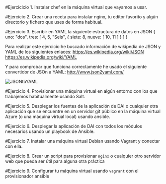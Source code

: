 #Ejercicicio 1. Instalar chef en la máquina virtual que vayamos a usar.

#Ejercicio 2. Crear una receta para instalar nginx, tu editor favorito y algún directorio y fichero que uses de forma habitual.


#Ejercicio 3. Escribir en YAML la siguiente estructura de datos en JSON { uno: "dos", tres: [ 4, 5, "Seis", { siete: 8, nueve: [ 10, 11 ] } ] }

Para realizar este ejercicio he buscado información de wikipedia de JSON y YAML de los siguientes enlaces:
https://es.wikipedia.org/wiki/JSON
https://es.wikipedia.org/wiki/YAML

Y para comprobar que funciona correctamente he usado el siguiente convertidor de JSOn a YAML:
http://www.json2yaml.com/

![JSONtoYAML](http://i393.photobucket.com/albums/pp14/pmmre/CC/Ejercicios%20Tema%202%20CC/Seleccioacuten_009_zpszh8k4pwj.png)


#Ejercicio 4. Provisionar una máquina virtual en algún entorno con los que trabajemos habitualmente usando Salt.

#Ejercicio 5. Desplegar los fuentes de la aplicación de DAI o cualquier otra aplicación que se encuentre en un servidor git público en la máquina virtual Azure (o una máquina virtual local) usando ansible.

#Ejercicio 6. Desplegar la aplicación de DAI con todos los módulos necesarios usando un playbook de Ansible.

#Ejercicio 7. Instalar una máquina virtual Debian usando Vagrant y conectar con ella.


#Ejercicio 8. Crear un script para provisionar `nginx` o cualquier otro servidor web que pueda ser útil para alguna otra práctica

#Ejercicio 9. Configurar tu máquina virtual usando `vagrant` con el provisionador ansible
